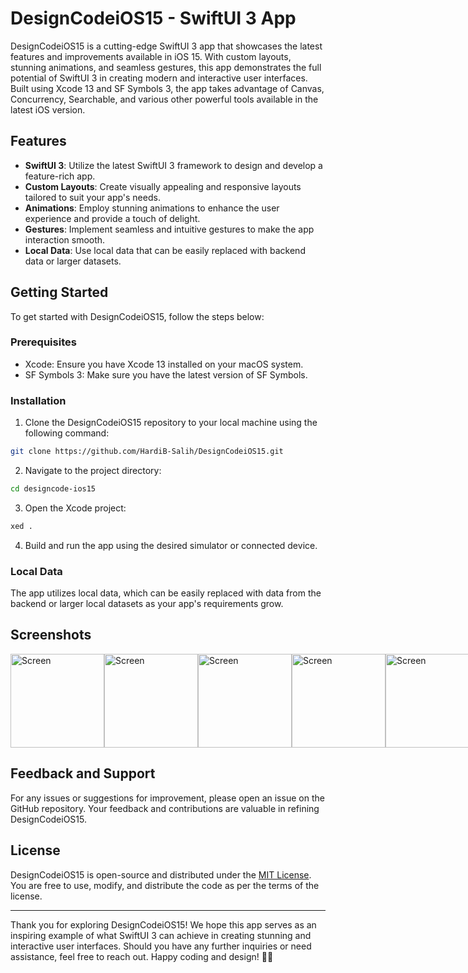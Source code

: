 # DesignCodeiOS15 - SwiftUI 3 App

DesignCodeiOS15 is a cutting-edge SwiftUI 3 app that showcases the latest features and improvements available in iOS 15. With custom layouts, stunning animations, and seamless gestures, this app demonstrates the full potential of SwiftUI 3 in creating modern and interactive user interfaces. Built using Xcode 13 and SF Symbols 3, the app takes advantage of Canvas, Concurrency, Searchable, and various other powerful tools available in the latest iOS version.

## Features

- **SwiftUI 3**: Utilize the latest SwiftUI 3 framework to design and develop a feature-rich app.
- **Custom Layouts**: Create visually appealing and responsive layouts tailored to suit your app's needs.
- **Animations**: Employ stunning animations to enhance the user experience and provide a touch of delight.
- **Gestures**: Implement seamless and intuitive gestures to make the app interaction smooth.
- **Local Data**: Use local data that can be easily replaced with backend data or larger datasets.

## Getting Started

To get started with DesignCodeiOS15, follow the steps below:

### Prerequisites

- Xcode: Ensure you have Xcode 13 installed on your macOS system.
- SF Symbols 3: Make sure you have the latest version of SF Symbols.

### Installation

1. Clone the DesignCodeiOS15 repository to your local machine using the following command:

```bash
git clone https://github.com/HardiB-Salih/DesignCodeiOS15.git
```

2. Navigate to the project directory:

```bash
cd designcode-ios15
```

3. Open the Xcode project:

```bash
xed .
```

4. Build and run the app using the desired simulator or connected device.

### Local Data

The app utilizes local data, which can be easily replaced with data from the backend or larger local datasets as your app's requirements grow.

## Screenshots
<div style="display: flex; justify-content: space-between;">
  <img src="https://filedn.com/lgYM5v25LH64Wknu6KIrjpj/Client%20Project/Innovative%20Candor/GitHub/DesignCodeiOS15/1.png" alt="Screen" width="150">
  <img src="https://filedn.com/lgYM5v25LH64Wknu6KIrjpj/Client%20Project/Innovative%20Candor/GitHub/DesignCodeiOS15/2.png" alt="Screen" width="150">
  <img src="https://filedn.com/lgYM5v25LH64Wknu6KIrjpj/Client%20Project/Innovative%20Candor/GitHub/DesignCodeiOS15/3.png" alt="Screen" width="150">
  <img src="https://filedn.com/lgYM5v25LH64Wknu6KIrjpj/Client%20Project/Innovative%20Candor/GitHub/DesignCodeiOS15/4.png" alt="Screen" width="150">
  <img src="https://filedn.com/lgYM5v25LH64Wknu6KIrjpj/Client%20Project/Innovative%20Candor/GitHub/DesignCodeiOS15/5.png" alt="Screen" width="150">

</div>

## Feedback and Support

For any issues or suggestions for improvement, please open an issue on the GitHub repository. Your feedback and contributions are valuable in refining DesignCodeiOS15.

## License

DesignCodeiOS15 is open-source and distributed under the [MIT License](https://designcode.io/mit_license/). You are free to use, modify, and distribute the code as per the terms of the license.

---

Thank you for exploring DesignCodeiOS15! We hope this app serves as an inspiring example of what SwiftUI 3 can achieve in creating stunning and interactive user interfaces. Should you have any further inquiries or need assistance, feel free to reach out. Happy coding and design! 🚀🎨
